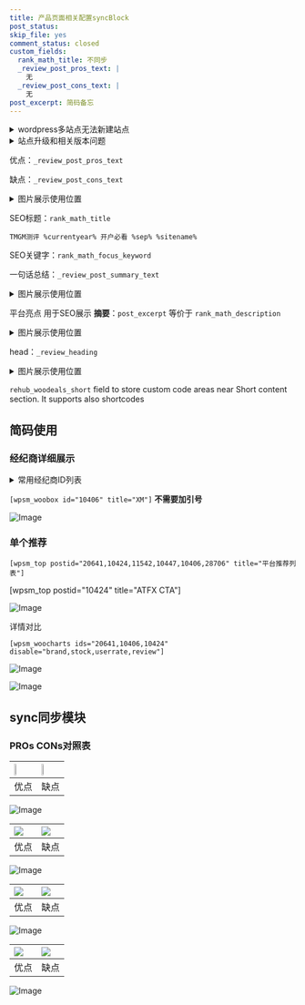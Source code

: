 ```yaml
---
title: 产品页面相关配置syncBlock
post_status: 
skip_file: yes
comment_status: closed
custom_fields:
  rank_math_title: 不同步
  _review_post_pros_text: |
    无
  _review_post_cons_text: |
    无
post_excerpt: 简码备忘
---
```

<details><summary>wordpress多站点无法新建站点</summary>

<li>和报错需要清理cookies一样的原因</li>
<li>wp-config.php里面<code>define( 'SUBDOMAIN_INSTALL', false );//子域名安装</code></li>
<li>新建子站点是用<code>define( 'SUBDOMAIN_INSTALL', true);//子域名安装</code> 完成以后，改成<code>false</code></li>
</details>

<details><summary>站点升级和相关版本问题</summary>

<p>wordpress：5.9.9
woocommerce：7.5.1
出现问题的地方：主题选项里面>><strong>Product layout >>compact style</strong></p>
<p>如何出现没有用过的字段 导致无法保存。先导出配置 然后进行修改，后面再次恢复即可。</p>
<p>出现部分字段无法显示时，需要返回默认布局后，对产品进行保存就好了。</p>
<p></p>
</details>

优点：`_review_post_pros_text`

缺点：`_review_post_cons_text`

<details><summary>图片展示使用位置</summary>

<img src="https://prod-files-secure.s3.us-west-2.amazonaws.com/39ed1227-6d7d-4570-be36-9ccd4a2c4241/f51d3d83-55d4-4bdf-9604-f37ec77ab556/Untitled.png?X-Amz-Algorithm=AWS4-HMAC-SHA256&X-Amz-Content-Sha256=UNSIGNED-PAYLOAD&X-Amz-Credential=ASIAZI2LB466WRPOKUEY%2F20250823%2Fus-west-2%2Fs3%2Faws4_request&X-Amz-Date=20250823T105516Z&X-Amz-Expires=3600&X-Amz-Security-Token=IQoJb3JpZ2luX2VjENL%2F%2F%2F%2F%2F%2F%2F%2F%2F%2FwEaCXVzLXdlc3QtMiJHMEUCIEoNsm8TXUVgbeOFf5ov9MhALTc%2BmKzuYSOt5zz2a33NAiEAmEbXIm%2FF1vNVjFynodzFaD3vInqF5IX2PakVTeH3TIMq%2FwMIKxAAGgw2Mzc0MjMxODM4MDUiDN0lbSEX1DAzFZ72sCrcAxpyA5%2FpECpx5AjGFO4ko5UJYyz3vgiIPh6J1AzfhzGjF9kQEx4hzfUK7oWgUCmwLufoZqDE6NIX1Iv9tQPH8cMKOOSyesA%2FZqcQyK5cWil32bNgepDg0Kqdh6C14JBGBLFsOorCdjF7gneIoRBVAbKyN3kljSGCyNjCa3SKS09GxV9eRa4bAu7992SJaW5Zu4%2BENF0QXKByho03XEfZz4hQBq16V1vNeTp78iqmrycJFSuS%2BqXU9zSmkniXuztS%2FoxwltyfbwV8w47MKpH7ycGK4AW1WXj8YIR0trsbTansvWBr5Y5G6vtqsfAB47p13qcIaxE5TUe70VzjFYnh1L8k9My2NsxWtAB4FQrLKtwYuD4NF2Ruv2JkQBLDsml6DFnCOdbu71QkYCKOHG9hd9wTl87Cxt9kPs%2FTubvdDsRY7azJ8XZKqEly%2BjycA1Q0mWVRIs%2FpwRVc61EDlOEf%2BgQi1hWhQpHWf5AZ%2BNa4OBOJZwUolyM1bbMRVd2EVUpdTxatBLuPVxGNQRNWfb31sJJpCmAHECLQcd9rj8VxjPwkU2jRl6mYRpHLbGq3%2FLjqWuxrFinRqXPP7aCGA%2B%2B222u9CbgXIMnjyywjnL%2Bv%2FcWm%2F%2FP0AhER5eseGbIQMICgpsUGOqUBWFEUPh1wlpl8hwTVE0Vn8QLa9Jma5Q8UroRrUiYqJqLmguf9%2FkyoeiqNbI1cpSFdW2dnfSUGjah2ikswrNNzF6O3fqoqRL849RRvHiuBC6eX0facf7GfGwhDPfXLM6Etftn5xgf62hP87oqEGIoo2aZVDiEyitb%2BODMKc7vO5x7woKbQeluGXXhn%2Ba9mhNyLY3piMWjaroO0HRR9UkpKfeDgl%2Bdm&X-Amz-Signature=b02309c2e83adc0199bbe13e2c1659d22e4fb91ed9f4fb4738da063977233953&X-Amz-SignedHeaders=host&x-amz-checksum-mode=ENABLED&x-id=GetObject" alt="Image">
</details>

SEO标题：`rank_math_title`

`TMGM测评 %currentyear% 开户必看 %sep% %sitename%`

SEO关键字：`rank_math_focus_keyword`

一句话总结：`_review_post_summary_text`

<details><summary>图片展示使用位置</summary>

<img src="https://prod-files-secure.s3.us-west-2.amazonaws.com/39ed1227-6d7d-4570-be36-9ccd4a2c4241/4b96a922-296c-4f4e-8630-d1c870cbce01/Untitled.png?X-Amz-Algorithm=AWS4-HMAC-SHA256&X-Amz-Content-Sha256=UNSIGNED-PAYLOAD&X-Amz-Credential=ASIAZI2LB46636NCCW2T%2F20250823%2Fus-west-2%2Fs3%2Faws4_request&X-Amz-Date=20250823T105516Z&X-Amz-Expires=3600&X-Amz-Security-Token=IQoJb3JpZ2luX2VjENL%2F%2F%2F%2F%2F%2F%2F%2F%2F%2FwEaCXVzLXdlc3QtMiJGMEQCIEF0%2FV4KzzuQg8PGioHoDIhLgtd8TFnJdmTrw57XUX1%2BAiBnJHlNpm2qlwB%2FQmAVHtlAbJz%2BwY%2FtgsSagTP8ItqyPyr%2FAwgrEAAaDDYzNzQyMzE4MzgwNSIM3vHMsb7Q1HXvy8UXKtwDp6Gb2IsE%2FHOR1rkc1FB6%2BO3p6i%2FeeYWr2xjyq8t2XNryQJuuEcKJuqslLMFKGsOfrO4%2BoavlQ5ZBdN7AmqPICGwroIP12nyGkIza7%2F1Jmo1AdKbiyZCEhASyQbwrCtnD7ZtdyzmyxuDlM%2F6LmO97IUS6SNhGHE4iGYHsXr8SMRuo%2BQ%2FN2ORJDj0q6M0QUQDBtRhBt1%2BA01MiqSxSRhJfDnchC6aV2xMj3cGKcbYQwIsDcmLnnkXw8bA%2F%2Bg1GO%2F%2FY90%2B2iU4tdEGaJ0832sQNfa0UVb2PLnDNlnFWtNB6PCbvR7OoiNgx1u%2FMLIw83oGaXvpB8yQE1foKfOxVDuvkZT8ryGR9MweEGcLPSf0nUu3od1REr%2F0Qvp4XPZGfqMOOsiDgBiz9kkfs1P3H%2Fk2kYS97aJ8Byzh4buqCB6xV%2Byr0RrnIn64CIa5OWI565l5JjfAEqXpSvuA7nRhHjkexWGyFX23PWJbZ%2F6%2BJM1qAX84FkpqSNLNROZK6zC3G83hq7HxIIBDPhvc3O4KBtsrd%2F5IgTCJwRz%2FDNMdC75X04JNl5I8eodhnvNKwtPsmE08NiSPyYzYPMAjo0TlKgcjqDeVgNqWwBgfs9O4fYqGTBTBt9sLTcZiJic97jYAwu6CmxQY6pgETq9cJ9uVKZIklrgNn0TGyfuclkxfVeouZNPrfemjtL1LS2ExUXAC4%2Fx%2Fe0OzZiJtMVJVXfZ6CBRedu3ay1BW9C5ckGk0eAz6Xp%2BEaEK5p8Pn8g6NAHUHPjZnzciA2OGFfnOATtqHTppyw35iARXF2i9knSg0KLYyouAjCtiaTLdj%2B6lvphMgPGtSqMM1xmYfLExvkwuM%2B8UrJJJ%2B609tdrrzC9P6Y&X-Amz-Signature=1e5d8479fb296083432ea6eda9d75c9a125ab3dcd7b37f479d63a4313c0d8c43&X-Amz-SignedHeaders=host&x-amz-checksum-mode=ENABLED&x-id=GetObject" alt="Image">
</details>

平台亮点 用于SEO展示 **摘要**：`post_excerpt`  等价于 `rank_math_description`

<details><summary>图片展示使用位置</summary>

<img src="https://prod-files-secure.s3.us-west-2.amazonaws.com/39ed1227-6d7d-4570-be36-9ccd4a2c4241/1ee11f63-b60a-4dfe-a7a7-d58ff23b5d88/Untitled.png?X-Amz-Algorithm=AWS4-HMAC-SHA256&X-Amz-Content-Sha256=UNSIGNED-PAYLOAD&X-Amz-Credential=ASIAZI2LB4663MU2RYVO%2F20250823%2Fus-west-2%2Fs3%2Faws4_request&X-Amz-Date=20250823T105517Z&X-Amz-Expires=3600&X-Amz-Security-Token=IQoJb3JpZ2luX2VjENL%2F%2F%2F%2F%2F%2F%2F%2F%2F%2FwEaCXVzLXdlc3QtMiJGMEQCIH46YH2NYupJ4CsUPvHB%2B%2Bo5PskB40HrCI6AghPFQqnpAiABr4wqf9HnLlpFIKOiopPWsn%2FChXaTfScXzDGY0JE4Qir%2FAwgrEAAaDDYzNzQyMzE4MzgwNSIM9caWGIhopKe8SElUKtwDp29thfYBM00gqy%2FZnfcgHXXmd4mBN%2FGrE14cIQIuun0t423pgVb1euzEV5RnIrBl%2FtxmpVlLosK9bo5uhle9AX2%2FVonpPQlb0srwzYnG9a%2B4YFrAJWCE7NyKyChEqkj9OsNEz1IQD7EdVsJssGtwThsNNRqH9I2mabLNzre9yBO%2Fn6J1XRwFRVFZhFMxUadzBZiobHtTRxjk%2B%2BAyhDix6GqB8h2IpLL%2Fc%2BNGaZqBY1eegmBRhLzn9OSxdjQlhfQeScfcSHojixnHmF%2F7A49b17zl46tYPN5NMvMMAbYUoGdWaUuzRPOcSS81MAumvMXtYm6liFwywtKfkc9l%2F%2Bp0GvaUxUizlWkpONIAA0%2F7gne4kfQEFs51xc1TE8gdjyzy4z41bUtsVOqs9usxzxAG7w6xv37CW0%2Bkjq2vhN505FasELf165MnzF0KGmkY8U58bOo0wDslvYARYeGMI1jT5kJqyCN1Ji%2Fyq0FL7Is9kuXh5NXG114aiWcumBns8%2FMNLxnS38S7FPJeZ1bdfd7rXjfb3Yy4gau7Z5s43ysDxZF5wPTON2hlB6BIvNOUS7PzCFKEL483FRnrXlADRE7iG0N1%2B8oZrJRvbyokJEUY1XFBDOmMdNS42iWeITwwlKCmxQY6pgHCu7xw0PDOPkn4xOyHnUyoRjTTURSMQbF4SK80OFPDEdJrV0mcqqOz00OJ8bxIHqQrDwMH5kGcAv%2FMr38XPwp5y2tP%2BEYH9vW4zKaiP9LTxUM4Xn7GmFsc0Jb08xWB%2FJ1PlacYqpat4dtuw2rqpldmR%2Bs6iSYcsnXI7J7bfpLoCooWzx6zvllYcIPLLfkHdEnZqDfw%2FMC8SKNDbxpx3uOhsNy3nUzm&X-Amz-Signature=5ca150e7630a2ca9c4db40874aafafa4a0810dd8729ae977131fbe3c8b401c8e&X-Amz-SignedHeaders=host&x-amz-checksum-mode=ENABLED&x-id=GetObject" alt="Image">
<img src="https://prod-files-secure.s3.us-west-2.amazonaws.com/39ed1227-6d7d-4570-be36-9ccd4a2c4241/ad4118b5-78d8-4fbe-801e-3b29b5d99c01/Untitled.png?X-Amz-Algorithm=AWS4-HMAC-SHA256&X-Amz-Content-Sha256=UNSIGNED-PAYLOAD&X-Amz-Credential=ASIAZI2LB4663MU2RYVO%2F20250823%2Fus-west-2%2Fs3%2Faws4_request&X-Amz-Date=20250823T105517Z&X-Amz-Expires=3600&X-Amz-Security-Token=IQoJb3JpZ2luX2VjENL%2F%2F%2F%2F%2F%2F%2F%2F%2F%2FwEaCXVzLXdlc3QtMiJGMEQCIH46YH2NYupJ4CsUPvHB%2B%2Bo5PskB40HrCI6AghPFQqnpAiABr4wqf9HnLlpFIKOiopPWsn%2FChXaTfScXzDGY0JE4Qir%2FAwgrEAAaDDYzNzQyMzE4MzgwNSIM9caWGIhopKe8SElUKtwDp29thfYBM00gqy%2FZnfcgHXXmd4mBN%2FGrE14cIQIuun0t423pgVb1euzEV5RnIrBl%2FtxmpVlLosK9bo5uhle9AX2%2FVonpPQlb0srwzYnG9a%2B4YFrAJWCE7NyKyChEqkj9OsNEz1IQD7EdVsJssGtwThsNNRqH9I2mabLNzre9yBO%2Fn6J1XRwFRVFZhFMxUadzBZiobHtTRxjk%2B%2BAyhDix6GqB8h2IpLL%2Fc%2BNGaZqBY1eegmBRhLzn9OSxdjQlhfQeScfcSHojixnHmF%2F7A49b17zl46tYPN5NMvMMAbYUoGdWaUuzRPOcSS81MAumvMXtYm6liFwywtKfkc9l%2F%2Bp0GvaUxUizlWkpONIAA0%2F7gne4kfQEFs51xc1TE8gdjyzy4z41bUtsVOqs9usxzxAG7w6xv37CW0%2Bkjq2vhN505FasELf165MnzF0KGmkY8U58bOo0wDslvYARYeGMI1jT5kJqyCN1Ji%2Fyq0FL7Is9kuXh5NXG114aiWcumBns8%2FMNLxnS38S7FPJeZ1bdfd7rXjfb3Yy4gau7Z5s43ysDxZF5wPTON2hlB6BIvNOUS7PzCFKEL483FRnrXlADRE7iG0N1%2B8oZrJRvbyokJEUY1XFBDOmMdNS42iWeITwwlKCmxQY6pgHCu7xw0PDOPkn4xOyHnUyoRjTTURSMQbF4SK80OFPDEdJrV0mcqqOz00OJ8bxIHqQrDwMH5kGcAv%2FMr38XPwp5y2tP%2BEYH9vW4zKaiP9LTxUM4Xn7GmFsc0Jb08xWB%2FJ1PlacYqpat4dtuw2rqpldmR%2Bs6iSYcsnXI7J7bfpLoCooWzx6zvllYcIPLLfkHdEnZqDfw%2FMC8SKNDbxpx3uOhsNy3nUzm&X-Amz-Signature=a78c21f2571a2120f9e38496db9e1fc00c9248609243d852ad918dbc3bbb7e28&X-Amz-SignedHeaders=host&x-amz-checksum-mode=ENABLED&x-id=GetObject" alt="Image">
<img src="https://prod-files-secure.s3.us-west-2.amazonaws.com/39ed1227-6d7d-4570-be36-9ccd4a2c4241/a38cf7c9-a79c-4b64-9e94-13589fe0758b/Untitled.png?X-Amz-Algorithm=AWS4-HMAC-SHA256&X-Amz-Content-Sha256=UNSIGNED-PAYLOAD&X-Amz-Credential=ASIAZI2LB4663MU2RYVO%2F20250823%2Fus-west-2%2Fs3%2Faws4_request&X-Amz-Date=20250823T105517Z&X-Amz-Expires=3600&X-Amz-Security-Token=IQoJb3JpZ2luX2VjENL%2F%2F%2F%2F%2F%2F%2F%2F%2F%2FwEaCXVzLXdlc3QtMiJGMEQCIH46YH2NYupJ4CsUPvHB%2B%2Bo5PskB40HrCI6AghPFQqnpAiABr4wqf9HnLlpFIKOiopPWsn%2FChXaTfScXzDGY0JE4Qir%2FAwgrEAAaDDYzNzQyMzE4MzgwNSIM9caWGIhopKe8SElUKtwDp29thfYBM00gqy%2FZnfcgHXXmd4mBN%2FGrE14cIQIuun0t423pgVb1euzEV5RnIrBl%2FtxmpVlLosK9bo5uhle9AX2%2FVonpPQlb0srwzYnG9a%2B4YFrAJWCE7NyKyChEqkj9OsNEz1IQD7EdVsJssGtwThsNNRqH9I2mabLNzre9yBO%2Fn6J1XRwFRVFZhFMxUadzBZiobHtTRxjk%2B%2BAyhDix6GqB8h2IpLL%2Fc%2BNGaZqBY1eegmBRhLzn9OSxdjQlhfQeScfcSHojixnHmF%2F7A49b17zl46tYPN5NMvMMAbYUoGdWaUuzRPOcSS81MAumvMXtYm6liFwywtKfkc9l%2F%2Bp0GvaUxUizlWkpONIAA0%2F7gne4kfQEFs51xc1TE8gdjyzy4z41bUtsVOqs9usxzxAG7w6xv37CW0%2Bkjq2vhN505FasELf165MnzF0KGmkY8U58bOo0wDslvYARYeGMI1jT5kJqyCN1Ji%2Fyq0FL7Is9kuXh5NXG114aiWcumBns8%2FMNLxnS38S7FPJeZ1bdfd7rXjfb3Yy4gau7Z5s43ysDxZF5wPTON2hlB6BIvNOUS7PzCFKEL483FRnrXlADRE7iG0N1%2B8oZrJRvbyokJEUY1XFBDOmMdNS42iWeITwwlKCmxQY6pgHCu7xw0PDOPkn4xOyHnUyoRjTTURSMQbF4SK80OFPDEdJrV0mcqqOz00OJ8bxIHqQrDwMH5kGcAv%2FMr38XPwp5y2tP%2BEYH9vW4zKaiP9LTxUM4Xn7GmFsc0Jb08xWB%2FJ1PlacYqpat4dtuw2rqpldmR%2Bs6iSYcsnXI7J7bfpLoCooWzx6zvllYcIPLLfkHdEnZqDfw%2FMC8SKNDbxpx3uOhsNy3nUzm&X-Amz-Signature=d135cf658d699032137cc346d7d94ead5fdfa460492978b400e49c02b7bd9f4e&X-Amz-SignedHeaders=host&x-amz-checksum-mode=ENABLED&x-id=GetObject" alt="Image">
<img src="https://prod-files-secure.s3.us-west-2.amazonaws.com/39ed1227-6d7d-4570-be36-9ccd4a2c4241/7da6fc1e-d2ac-42ae-8c75-cb5749aa18f6/Untitled.png?X-Amz-Algorithm=AWS4-HMAC-SHA256&X-Amz-Content-Sha256=UNSIGNED-PAYLOAD&X-Amz-Credential=ASIAZI2LB4663MU2RYVO%2F20250823%2Fus-west-2%2Fs3%2Faws4_request&X-Amz-Date=20250823T105517Z&X-Amz-Expires=3600&X-Amz-Security-Token=IQoJb3JpZ2luX2VjENL%2F%2F%2F%2F%2F%2F%2F%2F%2F%2FwEaCXVzLXdlc3QtMiJGMEQCIH46YH2NYupJ4CsUPvHB%2B%2Bo5PskB40HrCI6AghPFQqnpAiABr4wqf9HnLlpFIKOiopPWsn%2FChXaTfScXzDGY0JE4Qir%2FAwgrEAAaDDYzNzQyMzE4MzgwNSIM9caWGIhopKe8SElUKtwDp29thfYBM00gqy%2FZnfcgHXXmd4mBN%2FGrE14cIQIuun0t423pgVb1euzEV5RnIrBl%2FtxmpVlLosK9bo5uhle9AX2%2FVonpPQlb0srwzYnG9a%2B4YFrAJWCE7NyKyChEqkj9OsNEz1IQD7EdVsJssGtwThsNNRqH9I2mabLNzre9yBO%2Fn6J1XRwFRVFZhFMxUadzBZiobHtTRxjk%2B%2BAyhDix6GqB8h2IpLL%2Fc%2BNGaZqBY1eegmBRhLzn9OSxdjQlhfQeScfcSHojixnHmF%2F7A49b17zl46tYPN5NMvMMAbYUoGdWaUuzRPOcSS81MAumvMXtYm6liFwywtKfkc9l%2F%2Bp0GvaUxUizlWkpONIAA0%2F7gne4kfQEFs51xc1TE8gdjyzy4z41bUtsVOqs9usxzxAG7w6xv37CW0%2Bkjq2vhN505FasELf165MnzF0KGmkY8U58bOo0wDslvYARYeGMI1jT5kJqyCN1Ji%2Fyq0FL7Is9kuXh5NXG114aiWcumBns8%2FMNLxnS38S7FPJeZ1bdfd7rXjfb3Yy4gau7Z5s43ysDxZF5wPTON2hlB6BIvNOUS7PzCFKEL483FRnrXlADRE7iG0N1%2B8oZrJRvbyokJEUY1XFBDOmMdNS42iWeITwwlKCmxQY6pgHCu7xw0PDOPkn4xOyHnUyoRjTTURSMQbF4SK80OFPDEdJrV0mcqqOz00OJ8bxIHqQrDwMH5kGcAv%2FMr38XPwp5y2tP%2BEYH9vW4zKaiP9LTxUM4Xn7GmFsc0Jb08xWB%2FJ1PlacYqpat4dtuw2rqpldmR%2Bs6iSYcsnXI7J7bfpLoCooWzx6zvllYcIPLLfkHdEnZqDfw%2FMC8SKNDbxpx3uOhsNy3nUzm&X-Amz-Signature=644e2e1939e5ee067c4a6fc2252cdc7444456966cf4af13aa827c4d657f91be9&X-Amz-SignedHeaders=host&x-amz-checksum-mode=ENABLED&x-id=GetObject" alt="Image">
<img src="https://prod-files-secure.s3.us-west-2.amazonaws.com/39ed1227-6d7d-4570-be36-9ccd4a2c4241/7e97f40a-eaee-47f5-b2f9-475f96808fa7/Untitled.png?X-Amz-Algorithm=AWS4-HMAC-SHA256&X-Amz-Content-Sha256=UNSIGNED-PAYLOAD&X-Amz-Credential=ASIAZI2LB4663MU2RYVO%2F20250823%2Fus-west-2%2Fs3%2Faws4_request&X-Amz-Date=20250823T105517Z&X-Amz-Expires=3600&X-Amz-Security-Token=IQoJb3JpZ2luX2VjENL%2F%2F%2F%2F%2F%2F%2F%2F%2F%2FwEaCXVzLXdlc3QtMiJGMEQCIH46YH2NYupJ4CsUPvHB%2B%2Bo5PskB40HrCI6AghPFQqnpAiABr4wqf9HnLlpFIKOiopPWsn%2FChXaTfScXzDGY0JE4Qir%2FAwgrEAAaDDYzNzQyMzE4MzgwNSIM9caWGIhopKe8SElUKtwDp29thfYBM00gqy%2FZnfcgHXXmd4mBN%2FGrE14cIQIuun0t423pgVb1euzEV5RnIrBl%2FtxmpVlLosK9bo5uhle9AX2%2FVonpPQlb0srwzYnG9a%2B4YFrAJWCE7NyKyChEqkj9OsNEz1IQD7EdVsJssGtwThsNNRqH9I2mabLNzre9yBO%2Fn6J1XRwFRVFZhFMxUadzBZiobHtTRxjk%2B%2BAyhDix6GqB8h2IpLL%2Fc%2BNGaZqBY1eegmBRhLzn9OSxdjQlhfQeScfcSHojixnHmF%2F7A49b17zl46tYPN5NMvMMAbYUoGdWaUuzRPOcSS81MAumvMXtYm6liFwywtKfkc9l%2F%2Bp0GvaUxUizlWkpONIAA0%2F7gne4kfQEFs51xc1TE8gdjyzy4z41bUtsVOqs9usxzxAG7w6xv37CW0%2Bkjq2vhN505FasELf165MnzF0KGmkY8U58bOo0wDslvYARYeGMI1jT5kJqyCN1Ji%2Fyq0FL7Is9kuXh5NXG114aiWcumBns8%2FMNLxnS38S7FPJeZ1bdfd7rXjfb3Yy4gau7Z5s43ysDxZF5wPTON2hlB6BIvNOUS7PzCFKEL483FRnrXlADRE7iG0N1%2B8oZrJRvbyokJEUY1XFBDOmMdNS42iWeITwwlKCmxQY6pgHCu7xw0PDOPkn4xOyHnUyoRjTTURSMQbF4SK80OFPDEdJrV0mcqqOz00OJ8bxIHqQrDwMH5kGcAv%2FMr38XPwp5y2tP%2BEYH9vW4zKaiP9LTxUM4Xn7GmFsc0Jb08xWB%2FJ1PlacYqpat4dtuw2rqpldmR%2Bs6iSYcsnXI7J7bfpLoCooWzx6zvllYcIPLLfkHdEnZqDfw%2FMC8SKNDbxpx3uOhsNy3nUzm&X-Amz-Signature=09c8359c4ba21d3ecf714a14f9857add0313209d5b39538dce42e1b631988fea&X-Amz-SignedHeaders=host&x-amz-checksum-mode=ENABLED&x-id=GetObject" alt="Image">
</details>

head：`_review_heading`

<details><summary>图片展示使用位置</summary>

<img src="https://prod-files-secure.s3.us-west-2.amazonaws.com/39ed1227-6d7d-4570-be36-9ccd4a2c4241/3a4650ad-9887-415c-889a-edd51fa54f27/Untitled.png?X-Amz-Algorithm=AWS4-HMAC-SHA256&X-Amz-Content-Sha256=UNSIGNED-PAYLOAD&X-Amz-Credential=ASIAZI2LB4666C2TA7WI%2F20250823%2Fus-west-2%2Fs3%2Faws4_request&X-Amz-Date=20250823T105517Z&X-Amz-Expires=3600&X-Amz-Security-Token=IQoJb3JpZ2luX2VjENL%2F%2F%2F%2F%2F%2F%2F%2F%2F%2FwEaCXVzLXdlc3QtMiJHMEUCIQDybox6Yqs33lgabtuLhyP%2FxkoXxXRNian2WSlk3N315QIgfZC3ls6O3APhkGPr%2FymxETae%2B7tisenlQ4xBIZHm2ywq%2FwMIKxAAGgw2Mzc0MjMxODM4MDUiDJLT%2BRbt6%2BmNDsYK2SrcA%2BNjfPfai6NNBQK8lNLCmKHQTx2Dii5%2BagC%2BJ11R0s5rH%2FZWhmR2nDHIrEGFzUFavgPklDnqw6c2ioZq4VAJHbmTB8c9LA0fxsxNTvQRRiilSHIX6VzJI6UylV3gzDx18P1ClSO6tLIVABqAbA6d1jRAORCowCrtVh%2B2SRT4NDG7CM6dNYTTHmI8gD%2FwlVMNe7ee8EKM88pxgu%2F8CJSlOpVuBaasUwhlFWx3SMHTWjhoj8SS0vcpY9v66uqm0SMT4M4p0nzo3DQN2psKLds2MpmOsyN7vG8Y7l%2F%2Fu596otHuqmOyW17mh4CtrMm1xMUROjMrdsq9lFyYofepkZQ4VPP7u8OBRiho0SIy1Fgo66gU0a68xCqEVDlQ2q4YOsCFVtASYiFu4cZhuAaFs7goSdy01nbP9NguBNsn1%2FY5sxFoKAHZh8CUo%2Fu6kHYprO1L1d7VaqCtKCleTL5gDRPOqCVk%2Bt6w0oX345qAkPWlinxP5LB7b2uDcgIFvpwukxTnRQV2SA3%2F0%2FF3El3mW1zpPU2c7U%2BrnGFXYv4KS1gkRCVPbJKa3QhDx5bw48g%2BgHRDQfGRlfxMMmJFzNA9XH%2FB21ReR97K8DfQKy3muHa%2Fe9WwKZcNAPidPi7M%2Bis0MMigpsUGOqUBp4vU3r%2BN8FceuRyZTxR31BPeSTIQoo8fn4UvwOjNDHU1sSxYyBqkeXf6sZrwrkaTQ6QxOdzUxCr1iB6MP9s0xKTXqdCoRVHJKiscCFdrvZsH7lefLP1mCmqG%2BmsjznVnwpX%2FXDzrIFjnNBZ5ybE4S%2Fa4jDReH3h4St71tnNGUZGetEd0bpB4uy603rtArJO1uz0SvyZ6gFp%2FbmKxousvZdbXXyfZ&X-Amz-Signature=effbc55cbc653a5db879221096816d640097057e557855a0853e234b2c6e1fac&X-Amz-SignedHeaders=host&x-amz-checksum-mode=ENABLED&x-id=GetObject" alt="Image">
</details>

`rehub_woodeals_short`	field to store custom code areas near Short content section. It supports also shortcodes



## 简码使用

### 经纪商详细展示

<details><summary>常用经纪商ID列表</summary>

<pre><code class="php">嘉盛 ===> 20641  [wpsm_woobox id="20641" title="嘉盛"]
易信easymarkets ===> 11542  [wpsm_woobox id="11542" title="易信easymarkets"]
ATFX外汇 ===> 10424  [wpsm_woobox id="10424" title="ATFX"]
XM ===> 10406  [wpsm_woobox id="10406" title="XM"]
TMGM ===> 29622  [wpsm_woobox id="29622" title="TMGM"]
HYCM ===> 10447  [wpsm_woobox id="10447" title="HYCM"]
fpmarkets澳福外汇 ===> 20639  [wpsm_woobox id="20639" title="fpmarkets澳福外汇"]</code></pre>
</details>

`[wpsm_woobox id="10406" title="XM"]` **不需要加引号**

![Image](https://prod-files-secure.s3.us-west-2.amazonaws.com/39ed1227-6d7d-4570-be36-9ccd4a2c4241/4f898f9d-0fa7-4e43-acd3-ac6bc7be575a/Untitled.png?X-Amz-Algorithm=AWS4-HMAC-SHA256&X-Amz-Content-Sha256=UNSIGNED-PAYLOAD&X-Amz-Credential=ASIAZI2LB466ZHJ4WUPT%2F20250823%2Fus-west-2%2Fs3%2Faws4_request&X-Amz-Date=20250823T105515Z&X-Amz-Expires=3600&X-Amz-Security-Token=IQoJb3JpZ2luX2VjENL%2F%2F%2F%2F%2F%2F%2F%2F%2F%2FwEaCXVzLXdlc3QtMiJIMEYCIQD0xR97Y9CjdhB03gnd%2BnsOSB48zvq0QdCKs41u9kSsTgIhAOexRbi4pQ3A9zGyVDqmDM3VtXVB49VqjKwH4z5xHAJKKv8DCCsQABoMNjM3NDIzMTgzODA1Igw9JdqQG9t7QOgzV%2F8q3ANOpN1eN%2FLBETp34gSFKNP7gQbryEFmiAd1m0VnNa71XeIhJTfttUtflHC6zWXSUNigeIomyPnzuZi%2BNT20Dhs6ZwL6LQGH2EE6Ghasl6l4oYhZXfSSjtuEjES2h5PC4HfZ0djNbYh1o0H1mFeNemcKI5XaPAP7tG4V%2Ffvmxbso7L1EqcybxseHdKm7zfPvYgOO%2BdUeV8j%2Bye%2BP39Scf8Wm3B85t44WYuVtW6YgF8LVXk0VHLwnXOQdvnFsPOfadVdr8Rf4j4p6lcZ67jtK40hykuMhJ%2FlMTLlLSpFnzAyMfcUZFIckrlrrPx7HBtn7Id58Mp4Qa%2FGhATfenBWjUVGcPwxumTLxjI0AuzLpqK7aiqsorBVPpvj5gvQOyEJFyHh4TxkyPLrDhpsEQAB5Nyov3ItaOu9hiP27uNDQC3YN7ziX7ErFgsDbavqi70%2Btk9QtVaweKzcaYWaxgt0uDvupkcOlkrXxChgRxr%2F5GCWbcAtqfNRXaeh%2Fhdi2zwy9arhSqNFVoZSzO%2BtlLHJ17gLMQEhdn7jBn4cnErNCrhi6HiRzz9%2FqCzIEAkmT8Nlsic8q%2FcQKwIt8aj1Q%2FxOd65p3trFHB8hXO8cjm8F7scV2bUdDXrXr7zxezBoiHjCooKbFBjqkAaVueGSOfPAkYl%2FLoZl8bMuO5OUUDEXoZm5faH%2Bp%2Blqr%2B1QZjWBO7a11mILf6Yqmu1b2bmn6jRot83j0wAHhKla3JSxDN6%2B2k7DrGFWK7a%2FZT91wY8ikFxGleatbUteBhJdkAXckf8qR6RR6gGKbLoLA7uUyY8zRFEdQ9aw5NBuhPUSJ5VtpjiYiEUIQ3AEufwFptNxytNhAAD5ziYTu4hLL%2BS32&X-Amz-Signature=0f0ae48b61f258657d732276ef5b9184a03841c1d1b0e78f1668b7cdb6a32414&X-Amz-SignedHeaders=host&x-amz-checksum-mode=ENABLED&x-id=GetObject)

### 单个推荐
`[wpsm_top postid="20641,10424,11542,10447,10406,28706" title="平台推荐列表"]`

[wpsm_top postid="10424" title="ATFX CTA"]

![Image](https://prod-files-secure.s3.us-west-2.amazonaws.com/39ed1227-6d7d-4570-be36-9ccd4a2c4241/5ac620dc-51a8-48b6-b55d-91f47299193c/Untitled.png?X-Amz-Algorithm=AWS4-HMAC-SHA256&X-Amz-Content-Sha256=UNSIGNED-PAYLOAD&X-Amz-Credential=ASIAZI2LB466ZHJ4WUPT%2F20250823%2Fus-west-2%2Fs3%2Faws4_request&X-Amz-Date=20250823T105515Z&X-Amz-Expires=3600&X-Amz-Security-Token=IQoJb3JpZ2luX2VjENL%2F%2F%2F%2F%2F%2F%2F%2F%2F%2FwEaCXVzLXdlc3QtMiJIMEYCIQD0xR97Y9CjdhB03gnd%2BnsOSB48zvq0QdCKs41u9kSsTgIhAOexRbi4pQ3A9zGyVDqmDM3VtXVB49VqjKwH4z5xHAJKKv8DCCsQABoMNjM3NDIzMTgzODA1Igw9JdqQG9t7QOgzV%2F8q3ANOpN1eN%2FLBETp34gSFKNP7gQbryEFmiAd1m0VnNa71XeIhJTfttUtflHC6zWXSUNigeIomyPnzuZi%2BNT20Dhs6ZwL6LQGH2EE6Ghasl6l4oYhZXfSSjtuEjES2h5PC4HfZ0djNbYh1o0H1mFeNemcKI5XaPAP7tG4V%2Ffvmxbso7L1EqcybxseHdKm7zfPvYgOO%2BdUeV8j%2Bye%2BP39Scf8Wm3B85t44WYuVtW6YgF8LVXk0VHLwnXOQdvnFsPOfadVdr8Rf4j4p6lcZ67jtK40hykuMhJ%2FlMTLlLSpFnzAyMfcUZFIckrlrrPx7HBtn7Id58Mp4Qa%2FGhATfenBWjUVGcPwxumTLxjI0AuzLpqK7aiqsorBVPpvj5gvQOyEJFyHh4TxkyPLrDhpsEQAB5Nyov3ItaOu9hiP27uNDQC3YN7ziX7ErFgsDbavqi70%2Btk9QtVaweKzcaYWaxgt0uDvupkcOlkrXxChgRxr%2F5GCWbcAtqfNRXaeh%2Fhdi2zwy9arhSqNFVoZSzO%2BtlLHJ17gLMQEhdn7jBn4cnErNCrhi6HiRzz9%2FqCzIEAkmT8Nlsic8q%2FcQKwIt8aj1Q%2FxOd65p3trFHB8hXO8cjm8F7scV2bUdDXrXr7zxezBoiHjCooKbFBjqkAaVueGSOfPAkYl%2FLoZl8bMuO5OUUDEXoZm5faH%2Bp%2Blqr%2B1QZjWBO7a11mILf6Yqmu1b2bmn6jRot83j0wAHhKla3JSxDN6%2B2k7DrGFWK7a%2FZT91wY8ikFxGleatbUteBhJdkAXckf8qR6RR6gGKbLoLA7uUyY8zRFEdQ9aw5NBuhPUSJ5VtpjiYiEUIQ3AEufwFptNxytNhAAD5ziYTu4hLL%2BS32&X-Amz-Signature=f7eb42d6c0e1b039af00b3a231aaae1082d48879d94ce245544e3643a101070f&X-Amz-SignedHeaders=host&x-amz-checksum-mode=ENABLED&x-id=GetObject)

详情对比

`[wpsm_woocharts ids="20641,10406,10424" disable="brand,stock,userrate,review"]`

![Image](https://prod-files-secure.s3.us-west-2.amazonaws.com/39ed1227-6d7d-4570-be36-9ccd4a2c4241/bf3ba45f-b9f3-4295-8aef-b4a495fd25f4/Untitled.png?X-Amz-Algorithm=AWS4-HMAC-SHA256&X-Amz-Content-Sha256=UNSIGNED-PAYLOAD&X-Amz-Credential=ASIAZI2LB466ZHJ4WUPT%2F20250823%2Fus-west-2%2Fs3%2Faws4_request&X-Amz-Date=20250823T105515Z&X-Amz-Expires=3600&X-Amz-Security-Token=IQoJb3JpZ2luX2VjENL%2F%2F%2F%2F%2F%2F%2F%2F%2F%2FwEaCXVzLXdlc3QtMiJIMEYCIQD0xR97Y9CjdhB03gnd%2BnsOSB48zvq0QdCKs41u9kSsTgIhAOexRbi4pQ3A9zGyVDqmDM3VtXVB49VqjKwH4z5xHAJKKv8DCCsQABoMNjM3NDIzMTgzODA1Igw9JdqQG9t7QOgzV%2F8q3ANOpN1eN%2FLBETp34gSFKNP7gQbryEFmiAd1m0VnNa71XeIhJTfttUtflHC6zWXSUNigeIomyPnzuZi%2BNT20Dhs6ZwL6LQGH2EE6Ghasl6l4oYhZXfSSjtuEjES2h5PC4HfZ0djNbYh1o0H1mFeNemcKI5XaPAP7tG4V%2Ffvmxbso7L1EqcybxseHdKm7zfPvYgOO%2BdUeV8j%2Bye%2BP39Scf8Wm3B85t44WYuVtW6YgF8LVXk0VHLwnXOQdvnFsPOfadVdr8Rf4j4p6lcZ67jtK40hykuMhJ%2FlMTLlLSpFnzAyMfcUZFIckrlrrPx7HBtn7Id58Mp4Qa%2FGhATfenBWjUVGcPwxumTLxjI0AuzLpqK7aiqsorBVPpvj5gvQOyEJFyHh4TxkyPLrDhpsEQAB5Nyov3ItaOu9hiP27uNDQC3YN7ziX7ErFgsDbavqi70%2Btk9QtVaweKzcaYWaxgt0uDvupkcOlkrXxChgRxr%2F5GCWbcAtqfNRXaeh%2Fhdi2zwy9arhSqNFVoZSzO%2BtlLHJ17gLMQEhdn7jBn4cnErNCrhi6HiRzz9%2FqCzIEAkmT8Nlsic8q%2FcQKwIt8aj1Q%2FxOd65p3trFHB8hXO8cjm8F7scV2bUdDXrXr7zxezBoiHjCooKbFBjqkAaVueGSOfPAkYl%2FLoZl8bMuO5OUUDEXoZm5faH%2Bp%2Blqr%2B1QZjWBO7a11mILf6Yqmu1b2bmn6jRot83j0wAHhKla3JSxDN6%2B2k7DrGFWK7a%2FZT91wY8ikFxGleatbUteBhJdkAXckf8qR6RR6gGKbLoLA7uUyY8zRFEdQ9aw5NBuhPUSJ5VtpjiYiEUIQ3AEufwFptNxytNhAAD5ziYTu4hLL%2BS32&X-Amz-Signature=4c096cae532669dc9217d4b75de58beb7b423a3cf20629c2e4a670a8260d9090&X-Amz-SignedHeaders=host&x-amz-checksum-mode=ENABLED&x-id=GetObject)

![Image](https://prod-files-secure.s3.us-west-2.amazonaws.com/39ed1227-6d7d-4570-be36-9ccd4a2c4241/30bc56ef-f383-4b48-9768-2ebc9e436ec0/Untitled.png?X-Amz-Algorithm=AWS4-HMAC-SHA256&X-Amz-Content-Sha256=UNSIGNED-PAYLOAD&X-Amz-Credential=ASIAZI2LB466ZHJ4WUPT%2F20250823%2Fus-west-2%2Fs3%2Faws4_request&X-Amz-Date=20250823T105515Z&X-Amz-Expires=3600&X-Amz-Security-Token=IQoJb3JpZ2luX2VjENL%2F%2F%2F%2F%2F%2F%2F%2F%2F%2FwEaCXVzLXdlc3QtMiJIMEYCIQD0xR97Y9CjdhB03gnd%2BnsOSB48zvq0QdCKs41u9kSsTgIhAOexRbi4pQ3A9zGyVDqmDM3VtXVB49VqjKwH4z5xHAJKKv8DCCsQABoMNjM3NDIzMTgzODA1Igw9JdqQG9t7QOgzV%2F8q3ANOpN1eN%2FLBETp34gSFKNP7gQbryEFmiAd1m0VnNa71XeIhJTfttUtflHC6zWXSUNigeIomyPnzuZi%2BNT20Dhs6ZwL6LQGH2EE6Ghasl6l4oYhZXfSSjtuEjES2h5PC4HfZ0djNbYh1o0H1mFeNemcKI5XaPAP7tG4V%2Ffvmxbso7L1EqcybxseHdKm7zfPvYgOO%2BdUeV8j%2Bye%2BP39Scf8Wm3B85t44WYuVtW6YgF8LVXk0VHLwnXOQdvnFsPOfadVdr8Rf4j4p6lcZ67jtK40hykuMhJ%2FlMTLlLSpFnzAyMfcUZFIckrlrrPx7HBtn7Id58Mp4Qa%2FGhATfenBWjUVGcPwxumTLxjI0AuzLpqK7aiqsorBVPpvj5gvQOyEJFyHh4TxkyPLrDhpsEQAB5Nyov3ItaOu9hiP27uNDQC3YN7ziX7ErFgsDbavqi70%2Btk9QtVaweKzcaYWaxgt0uDvupkcOlkrXxChgRxr%2F5GCWbcAtqfNRXaeh%2Fhdi2zwy9arhSqNFVoZSzO%2BtlLHJ17gLMQEhdn7jBn4cnErNCrhi6HiRzz9%2FqCzIEAkmT8Nlsic8q%2FcQKwIt8aj1Q%2FxOd65p3trFHB8hXO8cjm8F7scV2bUdDXrXr7zxezBoiHjCooKbFBjqkAaVueGSOfPAkYl%2FLoZl8bMuO5OUUDEXoZm5faH%2Bp%2Blqr%2B1QZjWBO7a11mILf6Yqmu1b2bmn6jRot83j0wAHhKla3JSxDN6%2B2k7DrGFWK7a%2FZT91wY8ikFxGleatbUteBhJdkAXckf8qR6RR6gGKbLoLA7uUyY8zRFEdQ9aw5NBuhPUSJ5VtpjiYiEUIQ3AEufwFptNxytNhAAD5ziYTu4hLL%2BS32&X-Amz-Signature=60a48f38b047d06c9b1a60dd6e223e93b2852ad58827c725366e02f5d5381d46&X-Amz-SignedHeaders=host&x-amz-checksum-mode=ENABLED&x-id=GetObject)

## sync同步模块

### PROs CONs对照表

| <img src="https://cdn.ifttt.fun/gh/jarlin8/OSS@main/icons/customize/pros.svg" height="auto" width="37.3%"> | <img src="https://cdn.ifttt.fun/gh/jarlin8/OSS@main/icons/customize/cons.svg" height="auto" width="28.8%"> |
| :--- | :--- |
| 优点 | 缺点 |

![Image](https://prod-files-secure.s3.us-west-2.amazonaws.com/39ed1227-6d7d-4570-be36-9ccd4a2c4241/8742b755-dfb5-4004-9a5f-d6e561664bd8/Untitled.png?X-Amz-Algorithm=AWS4-HMAC-SHA256&X-Amz-Content-Sha256=UNSIGNED-PAYLOAD&X-Amz-Credential=ASIAZI2LB466ZHJ4WUPT%2F20250823%2Fus-west-2%2Fs3%2Faws4_request&X-Amz-Date=20250823T105515Z&X-Amz-Expires=3600&X-Amz-Security-Token=IQoJb3JpZ2luX2VjENL%2F%2F%2F%2F%2F%2F%2F%2F%2F%2FwEaCXVzLXdlc3QtMiJIMEYCIQD0xR97Y9CjdhB03gnd%2BnsOSB48zvq0QdCKs41u9kSsTgIhAOexRbi4pQ3A9zGyVDqmDM3VtXVB49VqjKwH4z5xHAJKKv8DCCsQABoMNjM3NDIzMTgzODA1Igw9JdqQG9t7QOgzV%2F8q3ANOpN1eN%2FLBETp34gSFKNP7gQbryEFmiAd1m0VnNa71XeIhJTfttUtflHC6zWXSUNigeIomyPnzuZi%2BNT20Dhs6ZwL6LQGH2EE6Ghasl6l4oYhZXfSSjtuEjES2h5PC4HfZ0djNbYh1o0H1mFeNemcKI5XaPAP7tG4V%2Ffvmxbso7L1EqcybxseHdKm7zfPvYgOO%2BdUeV8j%2Bye%2BP39Scf8Wm3B85t44WYuVtW6YgF8LVXk0VHLwnXOQdvnFsPOfadVdr8Rf4j4p6lcZ67jtK40hykuMhJ%2FlMTLlLSpFnzAyMfcUZFIckrlrrPx7HBtn7Id58Mp4Qa%2FGhATfenBWjUVGcPwxumTLxjI0AuzLpqK7aiqsorBVPpvj5gvQOyEJFyHh4TxkyPLrDhpsEQAB5Nyov3ItaOu9hiP27uNDQC3YN7ziX7ErFgsDbavqi70%2Btk9QtVaweKzcaYWaxgt0uDvupkcOlkrXxChgRxr%2F5GCWbcAtqfNRXaeh%2Fhdi2zwy9arhSqNFVoZSzO%2BtlLHJ17gLMQEhdn7jBn4cnErNCrhi6HiRzz9%2FqCzIEAkmT8Nlsic8q%2FcQKwIt8aj1Q%2FxOd65p3trFHB8hXO8cjm8F7scV2bUdDXrXr7zxezBoiHjCooKbFBjqkAaVueGSOfPAkYl%2FLoZl8bMuO5OUUDEXoZm5faH%2Bp%2Blqr%2B1QZjWBO7a11mILf6Yqmu1b2bmn6jRot83j0wAHhKla3JSxDN6%2B2k7DrGFWK7a%2FZT91wY8ikFxGleatbUteBhJdkAXckf8qR6RR6gGKbLoLA7uUyY8zRFEdQ9aw5NBuhPUSJ5VtpjiYiEUIQ3AEufwFptNxytNhAAD5ziYTu4hLL%2BS32&X-Amz-Signature=3d8ab11dfbacaf1b6bd8c9f3c8e732277bc32e9d1f131d7b9871bbc231fc9b09&X-Amz-SignedHeaders=host&x-amz-checksum-mode=ENABLED&x-id=GetObject)

| <img src="https://cdn.ifttt.fun/gh/jarlin8/OSS@main/icons/customize/pros1.svg" height="auto"> | <img src="https://cdn.ifttt.fun/gh/jarlin8/OSS@main/icons/customize/cons1.svg" height="auto"> |
| :--- | :--- |
| 优点 | 缺点 |

![Image](https://prod-files-secure.s3.us-west-2.amazonaws.com/39ed1227-6d7d-4570-be36-9ccd4a2c4241/806358f8-c9c4-4e17-bb35-c6c76a5397a5/Untitled.png?X-Amz-Algorithm=AWS4-HMAC-SHA256&X-Amz-Content-Sha256=UNSIGNED-PAYLOAD&X-Amz-Credential=ASIAZI2LB466ZHJ4WUPT%2F20250823%2Fus-west-2%2Fs3%2Faws4_request&X-Amz-Date=20250823T105515Z&X-Amz-Expires=3600&X-Amz-Security-Token=IQoJb3JpZ2luX2VjENL%2F%2F%2F%2F%2F%2F%2F%2F%2F%2FwEaCXVzLXdlc3QtMiJIMEYCIQD0xR97Y9CjdhB03gnd%2BnsOSB48zvq0QdCKs41u9kSsTgIhAOexRbi4pQ3A9zGyVDqmDM3VtXVB49VqjKwH4z5xHAJKKv8DCCsQABoMNjM3NDIzMTgzODA1Igw9JdqQG9t7QOgzV%2F8q3ANOpN1eN%2FLBETp34gSFKNP7gQbryEFmiAd1m0VnNa71XeIhJTfttUtflHC6zWXSUNigeIomyPnzuZi%2BNT20Dhs6ZwL6LQGH2EE6Ghasl6l4oYhZXfSSjtuEjES2h5PC4HfZ0djNbYh1o0H1mFeNemcKI5XaPAP7tG4V%2Ffvmxbso7L1EqcybxseHdKm7zfPvYgOO%2BdUeV8j%2Bye%2BP39Scf8Wm3B85t44WYuVtW6YgF8LVXk0VHLwnXOQdvnFsPOfadVdr8Rf4j4p6lcZ67jtK40hykuMhJ%2FlMTLlLSpFnzAyMfcUZFIckrlrrPx7HBtn7Id58Mp4Qa%2FGhATfenBWjUVGcPwxumTLxjI0AuzLpqK7aiqsorBVPpvj5gvQOyEJFyHh4TxkyPLrDhpsEQAB5Nyov3ItaOu9hiP27uNDQC3YN7ziX7ErFgsDbavqi70%2Btk9QtVaweKzcaYWaxgt0uDvupkcOlkrXxChgRxr%2F5GCWbcAtqfNRXaeh%2Fhdi2zwy9arhSqNFVoZSzO%2BtlLHJ17gLMQEhdn7jBn4cnErNCrhi6HiRzz9%2FqCzIEAkmT8Nlsic8q%2FcQKwIt8aj1Q%2FxOd65p3trFHB8hXO8cjm8F7scV2bUdDXrXr7zxezBoiHjCooKbFBjqkAaVueGSOfPAkYl%2FLoZl8bMuO5OUUDEXoZm5faH%2Bp%2Blqr%2B1QZjWBO7a11mILf6Yqmu1b2bmn6jRot83j0wAHhKla3JSxDN6%2B2k7DrGFWK7a%2FZT91wY8ikFxGleatbUteBhJdkAXckf8qR6RR6gGKbLoLA7uUyY8zRFEdQ9aw5NBuhPUSJ5VtpjiYiEUIQ3AEufwFptNxytNhAAD5ziYTu4hLL%2BS32&X-Amz-Signature=35d80e6c257c187f787fef958a43a9b92afa403befc194aeb8d0825f9384a112&X-Amz-SignedHeaders=host&x-amz-checksum-mode=ENABLED&x-id=GetObject)

| <img src="https://cdn.ifttt.fun/gh/jarlin8/OSS@main/icons/customize/pros2.svg" height="auto"> | <img src="https://cdn.ifttt.fun/gh/jarlin8/OSS@main/icons/customize/cons2.svg" height="auto"> |
| :--- | :--- |
| 优点 | 缺点 |

![Image](https://prod-files-secure.s3.us-west-2.amazonaws.com/39ed1227-6d7d-4570-be36-9ccd4a2c4241/a9245ec9-70dd-4005-b534-0d54315fc5f3/Untitled.png?X-Amz-Algorithm=AWS4-HMAC-SHA256&X-Amz-Content-Sha256=UNSIGNED-PAYLOAD&X-Amz-Credential=ASIAZI2LB466ZHJ4WUPT%2F20250823%2Fus-west-2%2Fs3%2Faws4_request&X-Amz-Date=20250823T105515Z&X-Amz-Expires=3600&X-Amz-Security-Token=IQoJb3JpZ2luX2VjENL%2F%2F%2F%2F%2F%2F%2F%2F%2F%2FwEaCXVzLXdlc3QtMiJIMEYCIQD0xR97Y9CjdhB03gnd%2BnsOSB48zvq0QdCKs41u9kSsTgIhAOexRbi4pQ3A9zGyVDqmDM3VtXVB49VqjKwH4z5xHAJKKv8DCCsQABoMNjM3NDIzMTgzODA1Igw9JdqQG9t7QOgzV%2F8q3ANOpN1eN%2FLBETp34gSFKNP7gQbryEFmiAd1m0VnNa71XeIhJTfttUtflHC6zWXSUNigeIomyPnzuZi%2BNT20Dhs6ZwL6LQGH2EE6Ghasl6l4oYhZXfSSjtuEjES2h5PC4HfZ0djNbYh1o0H1mFeNemcKI5XaPAP7tG4V%2Ffvmxbso7L1EqcybxseHdKm7zfPvYgOO%2BdUeV8j%2Bye%2BP39Scf8Wm3B85t44WYuVtW6YgF8LVXk0VHLwnXOQdvnFsPOfadVdr8Rf4j4p6lcZ67jtK40hykuMhJ%2FlMTLlLSpFnzAyMfcUZFIckrlrrPx7HBtn7Id58Mp4Qa%2FGhATfenBWjUVGcPwxumTLxjI0AuzLpqK7aiqsorBVPpvj5gvQOyEJFyHh4TxkyPLrDhpsEQAB5Nyov3ItaOu9hiP27uNDQC3YN7ziX7ErFgsDbavqi70%2Btk9QtVaweKzcaYWaxgt0uDvupkcOlkrXxChgRxr%2F5GCWbcAtqfNRXaeh%2Fhdi2zwy9arhSqNFVoZSzO%2BtlLHJ17gLMQEhdn7jBn4cnErNCrhi6HiRzz9%2FqCzIEAkmT8Nlsic8q%2FcQKwIt8aj1Q%2FxOd65p3trFHB8hXO8cjm8F7scV2bUdDXrXr7zxezBoiHjCooKbFBjqkAaVueGSOfPAkYl%2FLoZl8bMuO5OUUDEXoZm5faH%2Bp%2Blqr%2B1QZjWBO7a11mILf6Yqmu1b2bmn6jRot83j0wAHhKla3JSxDN6%2B2k7DrGFWK7a%2FZT91wY8ikFxGleatbUteBhJdkAXckf8qR6RR6gGKbLoLA7uUyY8zRFEdQ9aw5NBuhPUSJ5VtpjiYiEUIQ3AEufwFptNxytNhAAD5ziYTu4hLL%2BS32&X-Amz-Signature=0b0d07d835c6e1cdef9b5639d48f2b68ea03f81ce15b5c9f4982780e0258b038&X-Amz-SignedHeaders=host&x-amz-checksum-mode=ENABLED&x-id=GetObject)

| <img src="https://cdn.ifttt.fun/gh/jarlin8/OSS@main/icons/customize/pros3.svg" height="auto"> | <img src="https://cdn.ifttt.fun/gh/jarlin8/OSS@main/icons/customize/cons3.svg" height="auto"> |
| :--- | :--- |
| 优点 | 缺点 |

![Image](https://prod-files-secure.s3.us-west-2.amazonaws.com/39ed1227-6d7d-4570-be36-9ccd4a2c4241/e1e580a2-2e5c-4780-9ff4-19c318fc2284/Untitled.png?X-Amz-Algorithm=AWS4-HMAC-SHA256&X-Amz-Content-Sha256=UNSIGNED-PAYLOAD&X-Amz-Credential=ASIAZI2LB466ZHJ4WUPT%2F20250823%2Fus-west-2%2Fs3%2Faws4_request&X-Amz-Date=20250823T105515Z&X-Amz-Expires=3600&X-Amz-Security-Token=IQoJb3JpZ2luX2VjENL%2F%2F%2F%2F%2F%2F%2F%2F%2F%2FwEaCXVzLXdlc3QtMiJIMEYCIQD0xR97Y9CjdhB03gnd%2BnsOSB48zvq0QdCKs41u9kSsTgIhAOexRbi4pQ3A9zGyVDqmDM3VtXVB49VqjKwH4z5xHAJKKv8DCCsQABoMNjM3NDIzMTgzODA1Igw9JdqQG9t7QOgzV%2F8q3ANOpN1eN%2FLBETp34gSFKNP7gQbryEFmiAd1m0VnNa71XeIhJTfttUtflHC6zWXSUNigeIomyPnzuZi%2BNT20Dhs6ZwL6LQGH2EE6Ghasl6l4oYhZXfSSjtuEjES2h5PC4HfZ0djNbYh1o0H1mFeNemcKI5XaPAP7tG4V%2Ffvmxbso7L1EqcybxseHdKm7zfPvYgOO%2BdUeV8j%2Bye%2BP39Scf8Wm3B85t44WYuVtW6YgF8LVXk0VHLwnXOQdvnFsPOfadVdr8Rf4j4p6lcZ67jtK40hykuMhJ%2FlMTLlLSpFnzAyMfcUZFIckrlrrPx7HBtn7Id58Mp4Qa%2FGhATfenBWjUVGcPwxumTLxjI0AuzLpqK7aiqsorBVPpvj5gvQOyEJFyHh4TxkyPLrDhpsEQAB5Nyov3ItaOu9hiP27uNDQC3YN7ziX7ErFgsDbavqi70%2Btk9QtVaweKzcaYWaxgt0uDvupkcOlkrXxChgRxr%2F5GCWbcAtqfNRXaeh%2Fhdi2zwy9arhSqNFVoZSzO%2BtlLHJ17gLMQEhdn7jBn4cnErNCrhi6HiRzz9%2FqCzIEAkmT8Nlsic8q%2FcQKwIt8aj1Q%2FxOd65p3trFHB8hXO8cjm8F7scV2bUdDXrXr7zxezBoiHjCooKbFBjqkAaVueGSOfPAkYl%2FLoZl8bMuO5OUUDEXoZm5faH%2Bp%2Blqr%2B1QZjWBO7a11mILf6Yqmu1b2bmn6jRot83j0wAHhKla3JSxDN6%2B2k7DrGFWK7a%2FZT91wY8ikFxGleatbUteBhJdkAXckf8qR6RR6gGKbLoLA7uUyY8zRFEdQ9aw5NBuhPUSJ5VtpjiYiEUIQ3AEufwFptNxytNhAAD5ziYTu4hLL%2BS32&X-Amz-Signature=720fa0edc8de48d424fdad60c556fba79387216eb5ee4daac418fd2d850f7b9d&X-Amz-SignedHeaders=host&x-amz-checksum-mode=ENABLED&x-id=GetObject)